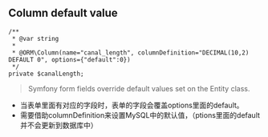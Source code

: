 ## Column default value

	/**
     * @var string
     *
     * @ORM\Column(name="canal_length", columnDefinition="DECIMAL(10,2) DEFAULT 0", options={"default":0})
     */
    private $canalLength;
    
> Symfony form fields override default values set on the Entity class.

- 当表单里面有对应的字段时，表单的字段会覆盖options里面的default。
- 需要借助columnDefinition来设置MySQL中的默认值，（ptions里面的default并不会更新到数据库中）
